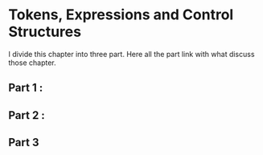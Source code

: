 Tokens, Expressions and Control Structures 
==========================================

I divide this chapter into three part. Here all the part link with what discuss those chapter.

Part 1 : 
-----------


Part 2 : 
-----------

Part 3
-----------